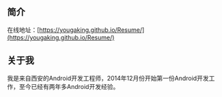 简介
---

在线地址：[https://yougaking.github.io/Resume/](https://yougaking.github.io/Resume/)

关于我
---

我是来自西安的Android开发工程师，2014年12月份开始第一份Android开发工作，至今已经有两年多Android开发经验。

